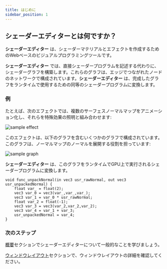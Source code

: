 ```yaml
---
title: はじめに 
sidebar_position: 1
---
```


## シェーダーエディターとは何ですか？

__シェーダーエディター__ は、シェーダーマテリアルとエフェクトを作成するためのWebベースのビジュアルプログラミングツールです。

__シェーダーエディター__ では、直接シェーダープログラムを記述する代わりに、シェーダーグラフを構築します。これらのグラフは、エッジでつながれたノードのネットワークで構成されています。__シェーダーエディター__ は、完成したグラフをランタイムで使用するための同等のシェーダープログラムに変換します。

### 例

たとえば、次のエフェクトでは、複数のサーフェスノーマルマップをアニメーション化し、それらを特殊効果の照明と組み合わせます:

![sample effect](/img/shader-editor/sample-effect.gif)

このエフェクトは、以下のグラフを含むいくつかのグラフで構成されています。このグラフは、ノーマルマップのノーマルを展開する役割を担っています:

![sample graph](/img/shader-editor/sample-graph.png)

__シェーダーエディター__ は、このグラフをランタイムでGPU上で実行されるシェーダープログラムに変換します。

```
void func_unpackNormal(in vec3 usr_rawNormal, out vec3 usr_unpackedNormal) {
    float var_ = float(2);
    vec3 var_0 = vec3(var_,var_,var_);
    vec3 var_1 = var_0 * usr_rawNormal;
    float var_2 = float(-1);
    vec3 var_3 = vec3(var_2,var_2,var_2);
    vec3 var_4 = var_1 + var_3;
    usr_unpackedNormal = var_4;
}
```

### 次のステップ

[概要][3]セクションでシェーダーエディターについて一般的なことを学びましょう。

[ウィンドウレイアウト][4]セクションで、ウィンドウレイアウトの詳細を確認してください。

[3]: /shader-editor/overview
[4]: /shader-editor/window-layout
